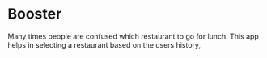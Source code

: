 # Booster
Many times people are confused which restaurant to go for lunch. This app helps in selecting a restaurant based on the users history,
